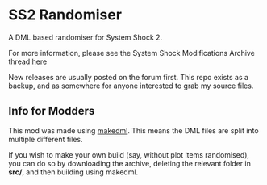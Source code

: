 # SS2 Randomiser
A DML based randomiser for System Shock 2.

For more information, please see the System Shock Modifications Archive thread [here](https://www.systemshock.org/index.php?topic=12152)

New releases are usually posted on the forum first. This repo exists as a backup, and as somewhere for anyone interested to grab my source files.

## Info for Modders

This mod was made using [makedml](https://github.com/tunbridgep/ss2-makedml). This means the DML files are split into multiple different files.

If you wish to make your own build (say, without plot items randomised), you can do so by downloading the archive, deleting the relevant folder in **src/**, and then building using makedml.
